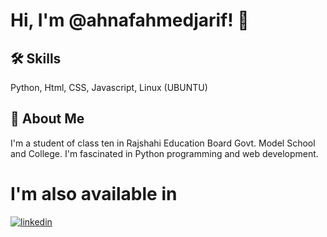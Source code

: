 
# Hi, I'm @ahnafahmedjarif! 👋


## 🛠 Skills
Python, Html, CSS, Javascript, Linux (UBUNTU)


## 🚀 About Me
I'm a student of class ten in Rajshahi Education Board Govt. Model School and College. I'm fascinated in Python programming and web development. 
# I'm also available in
[![linkedin](https://img.shields.io/badge/linkedin-0A66C2?style=for-the-badge&logo=linkedin&logoColor=white)](https://www.linkedin.com/in/ahnaf-ahmed-950a40294/)
